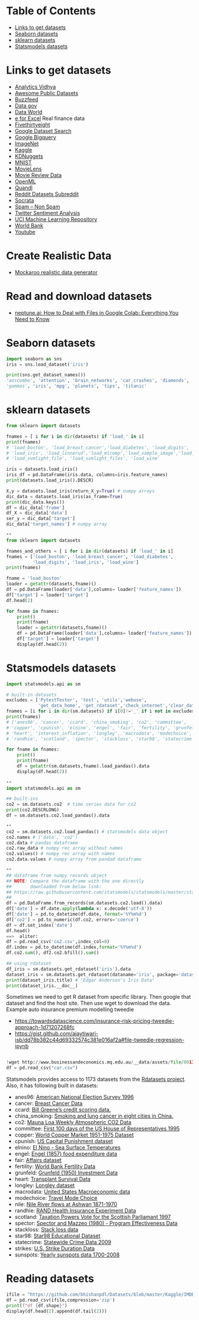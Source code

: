Table of Contents
=================
   * [Links to get datasets](#links-to-get-datasets)
   * [Seaborn datasets](#seaborn-datasets)
   * [sklearn datasets](#sklearn-datasets)
   * [Statsmodels datasets](#statsmodels-datasets)

# Links to get datasets
- [Analytics Vidhya](https://datahack.analyticsvidhya.com/contest/all/)
- [Awesome Public Datasets](https://github.com/awesomedata/awesome-public-datasets)
- [Buzzfeed](https://www.buzzfeed.com/)
- [Data gov](https://www.data.gov/)
- [Data World](https://data.world/)
- [e for Excel](http://eforexcel.com/wp/downloads-18-sample-csv-files-data-sets-for-testing-sales/) Real finance data
- [Fivethirtyeight](https://fivethirtyeight.com/)
- [Google Dataset Search](https://datasetsearch.research.google.com/)
- [Google Bigquery](https://cloud.google.com/bigquery/public-data/)
- [ImageNet](http://image-net.org/)
- [Kaggle](https://www.kaggle.com/datasets)
- [KDNuggets](http://www.kdnuggets.com/datasets/index.html)
- [MNIST](http://yann.lecun.com/exdb/mnist/)
- [MovieLens](http://grouplens.org/)
- [Movie Review Data](http://www.cs.cornell.edu/People/pabo/movie-review-data/)
- [OpenML](https://www.openml.org/home)
- [Quandl](https://www.quandl.com/)
- [Reddit Datasets Subreddit](https://www.reddit.com/r/datasets/)
- [Socrata](https://opendata.socrata.com/)
- [Spam – Non Spam](http://www.esp.uem.es/jmgomez/smsspamcorpus/)
- [Twitter Sentiment Analysis](http://thinknook.com/twitter-sentiment-analysis-training-corpus-dataset-2012-09-22/)
- [UCI Machine Learning Repository](https://archive.ics.uci.edu/ml/index.php)
- [World Bank](http://data.worldbank.org/)
- [Youtube](https://research.google.com/youtube8m/)

# Create Realistic Data
- [Mockaroo realistic data generator](https://mockaroo.com/)


# Read and download datasets
- [neptune.ai: How to Deal with Files in Google Colab: Everything You Need to Know](https://neptune.ai/blog/google-colab-dealing-with-files)

# Seaborn datasets
```python
import seaborn as sns
iris = sns.load_dataset('iris')

print(sns.get_dataset_names())
'anscombe', 'attention', 'brain_networks', 'car_crashes', 'diamonds', 'dots', 'exercise', 'flights', 'fmri', 
'gammas', 'iris', 'mpg', 'planets', 'tips', 'titanic'
```

# sklearn datasets
```python
from sklearn import datasets

fnames = [ i for i in dir(datasets) if 'load_' in i]
print(fnames)
# 'load_boston', 'load_breast_cancer','load_diabetes', 'load_digits', 'load_files'
# 'load_iris', 'load_linnerud','load_mlcomp','load_sample_image','load_sample_images',
# 'load_svmlight_file', 'load_svmlight_files', 'load_wine'

iris = datasets.load_iris()
iris_df = pd.DataFrame(iris.data, columns=iris.feature_names)
print(datasets.load_iris().DESCR)

X,y = datasets.load_iris(return_X_y=True) # numpy arrays
dic_data = datasets.load_iris(as_frame=True)
print(dic_data.keys())
df = dic_data['frame']
df_X = dic_data['data']
ser_y = dic_data['target']
dic_data['target_names'] # numpy array

**
from sklearn import datasets

fnames_and_others = [ i for i in dir(datasets) if 'load_' in i]
fnames = ['load_boston', 'load_breast_cancer', 'load_diabetes',
          'load_digits', 'load_iris', 'load_wine']
print(fnames)

fname = 'load_boston'
loader = getattr(datasets,fname)()
df = pd.DataFrame(loader['data'],columns= loader['feature_names'])
df['target'] = loader['target']
df.head(2)

for fname in fnames:
    print()
    print(fname)
    loader = getattr(datasets,fname)()
    df = pd.DataFrame(loader['data'],columns= loader['feature_names'])
    df['target'] = loader['target']
    display(df.head(2))
```

# Statsmodels datasets
```python
import statsmodels.api as sm

# built-in datasets
excludes = ['PytestTester', 'test', 'utils','webuse',
            'get_data_home', 'get_rdataset','check_internet','clear_data_home',]
fnames = [i for i in dir(sm.datasets) if i[0]!='_' if i not in excludes ]
print(fnames)
# ['anes96', 'cancer', 'ccard', 'china_smoking', 'co2', 'committee',
# 'copper', 'cpunish', 'elnino', 'engel', 'fair', 'fertility', 'grunfeld',
# 'heart', 'interest_inflation', 'longley', 'macrodata', 'modechoice', 'nile',
# 'randhie', 'scotland', 'spector', 'stackloss', 'star98', 'statecrime', 'strikes', 'sunspots']

for fname in fnames:
    print()
    print(fname)
    df = getattr(sm.datasets,fname).load_pandas().data
    display(df.head(2))
    
**
import statsmodels.api as sm

## built-ins
co2 = sm.datasets.co2  # time series data for co2
print(co2.DESCRLONG)
df = sm.datasets.co2.load_pandas().data

**
co2 = sm.datasets.co2.load_pandas() # statsmodels data object
co2.names # ('date', 'co2')
co2.data # pandas dataframe
co2.raw_data # numpy rec array without names
co2.values() # numpy rec array with names
co2.data.values # numpy array from pandad dataframe

**
## dataframe from numpy records object
## NOTE: Compare the dataframe with the one directly 
##       downloaded from below link:
## https://raw.githubusercontent.com/statsmodels/statsmodels/master/statsmodels/datasets/co2/co2.csv
##
df = pd.DataFrame.from_records(sm.datasets.co2.load().data)
df['date'] = df.date.apply(lambda x: x.decode('utf-8'))
df['date'] = pd.to_datetime(df.date, format='%Y%m%d')
df['co2'] = pd.to_numeric(df.co2, errors='coerce')
df = df.set_index('date')
df.head()
==>  aliter:
df = pd.read_csv('co2.csv',index_col=0)
df.index = pd.to_datetime(df.index,format='%Y%m%d')
df.co2.sum(), df2.co2.bfill().sum()

## using rdataset
df_iris = sm.datasets.get_rdataset('iris').data
dataset_iris = sm.datasets.get_rdataset(dataname='iris', package='datasets')
print(dataset_iris.title) # "Edgar Anderson's Iris Data"
print(dataset_iris.__doc__)
```

Sometimes we need to get R dataset from specific library. Then google that dataset and find the host site. 
Then use wget to download the data.
Example auto insurance premium modelling tweedie
- https://towardsdatascience.com/insurance-risk-pricing-tweedie-approach-1d71207268fc
- https://gist.github.com/ajaytiwari-isb/dd78b382c44d69332574c381e016af2a#file-tweedie-regression-ipynb

```python

!wget http://www.businessandeconomics.mq.edu.au/__data/assets/file/0011/232310/car.csv
df = pd.read_csv("car.csv")
```

Statsmodels provides access to 1173 datasets from the [Rdatasets project](https://github.com/vincentarelbundock/Rdatasets).
Also, it has following built in datasets:
- anes96:  [American National Election Survey 1996](http://www.statsmodels.org/dev/datasets/generated/anes96.html)
- cancer: [Breast Cancer Data](http://www.statsmodels.org/dev/datasets/generated/cancer.html)
- ccard: [Bill Greene’s credit scoring data.](http://www.statsmodels.org/dev/datasets/generated/ccard.html)
- china_smoking: [Smoking and lung cancer in eight cities in China.](http://www.statsmodels.org/dev/datasets/generated/china_smoking.html)
- co2: [Mauna Loa Weekly Atmospheric CO2 Data](http://www.statsmodels.org/dev/datasets/generated/co2.html)
- committee: [First 100 days of the US House of Representatives 1995](http://www.statsmodels.org/dev/datasets/generated/committee.html)
- copper: [World Copper Market 1951-1975 Dataset](http://www.statsmodels.org/dev/datasets/generated/copper.html)	
- cpunish: [US Capital Punishment dataset](http://www.statsmodels.org/dev/datasets/generated/cpunish.html)
- elnino: [El Nino - Sea Surface Temperatures	](http://www.statsmodels.org/dev/datasets/generated/elnino.html)
- engel: [Engel (1857) food expenditure data](http://www.statsmodels.org/dev/datasets/generated/engel.html)
- fair: [Affairs dataset](http://www.statsmodels.org/dev/datasets/generated/fair.html)
- fertility: [World Bank Fertility Data](http://www.statsmodels.org/dev/datasets/generated/fertility.html)
- grunfeld: [Grunfeld (1950) Investment Data](http://www.statsmodels.org/dev/datasets/generated/grunfeld.html)
- heart: [Transplant Survival Data](http://www.statsmodels.org/dev/datasets/generated/heart.html)
- longley: [Longley dataset](http://www.statsmodels.org/dev/datasets/generated/longley.html)
- macrodata: [United States Macroeconomic data](http://www.statsmodels.org/dev/datasets/generated/macrodata.html)
- modechoice: [Travel Mode Choice](http://www.statsmodels.org/dev/datasets/generated/modechoice.html)
- nile: [Nile River flows at Ashwan 1871-1970](http://www.statsmodels.org/dev/datasets/generated/nile.html)
- randhie: [RAND Health Insurance Experiment Data](http://www.statsmodels.org/dev/datasets/generated/randhie.html)
- scotland: [Taxation Powers Vote for the Scottish Parliamant 1997](http://www.statsmodels.org/dev/datasets/generated/scotland.html)
- spector: [Spector and Mazzeo (1980) - Program Effectiveness Data](http://www.statsmodels.org/dev/datasets/generated/spector.html)
- stackloss: [Stack loss data](http://www.statsmodels.org/dev/datasets/generated/stackloss.html)
- star98: [Star98 Educational Dataset](http://www.statsmodels.org/dev/datasets/generated/star98.html)
- statecrime: [Statewide Crime Data 2009](http://www.statsmodels.org/dev/datasets/generated/statecrime.html)
- strikes: [U.S. Strike Duration Data](http://www.statsmodels.org/dev/datasets/generated/strikes.html)
- sunspots: [Yearly sunspots data 1700-2008](http://www.statsmodels.org/dev/datasets/generated/sunspots.html)

# Reading datasets
```python
ifile = "https://github.com/bhishanpdl/Datasets/blob/master/Kaggle/IMDB/imdb.zip?raw=true"
df = pd.read_csv(ifile,compression='zip')
print(f"df {df.shape}")
display(df.head(2).append(df.tail(2)))
```
